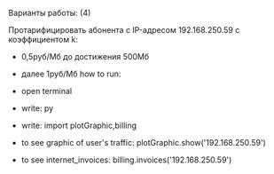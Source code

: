 Варианты работы: (4)

Протарифицировать абонента с IP-адресом 192.168.250.59 с коэффициентом k: 

- 0,5руб/Мб до достижения 500Мб
- далее 1руб/Мб
how to run:

- open terminal
- write: py
- write: import plotGraphic,billing
- to see graphic of user's traffic: plotGraphic.show('192.168.250.59')
- to see internet_invoices: billing.invoices('192.168.250.59')
